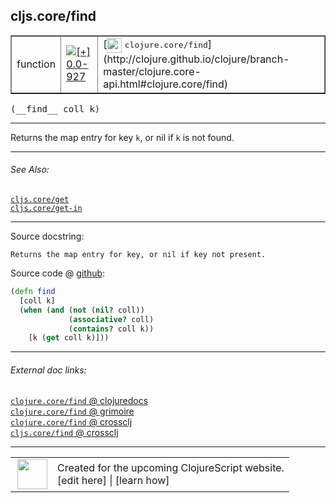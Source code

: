 ## cljs.core/find



 <table border="1">
<tr>
<td>function</td>
<td><a href="https://github.com/cljsinfo/cljs-api-docs/tree/0.0-927"><img valign="middle" alt="[+] 0.0-927" title="Added in 0.0-927" src="https://img.shields.io/badge/+-0.0--927-lightgrey.svg"></a> </td>
<td>
[<img height="24px" valign="middle" src="http://i.imgur.com/1GjPKvB.png"> <samp>clojure.core/find</samp>](http://clojure.github.io/clojure/branch-master/clojure.core-api.html#clojure.core/find)
</td>
</tr>
</table>


 <samp>
(__find__ coll k)<br>
</samp>

---

Returns the map entry for key `k`, or nil if `k` is not found.



---


###### See Also:

[`cljs.core/get`](../cljs.core/get.md)<br>
[`cljs.core/get-in`](../cljs.core/get-in.md)<br>

---


Source docstring:

```
Returns the map entry for key, or nil if key not present.
```


Source code @ [github](https://github.com/clojure/clojurescript/blob/r2760/src/cljs/cljs/core.cljs#L1629-L1635):

```clj
(defn find
  [coll k]
  (when (and (not (nil? coll))
             (associative? coll)
             (contains? coll k))
    [k (get coll k)]))
```

<!--
Repo - tag - source tree - lines:

 <pre>
clojurescript @ r2760
└── src
    └── cljs
        └── cljs
            └── <ins>[core.cljs:1629-1635](https://github.com/clojure/clojurescript/blob/r2760/src/cljs/cljs/core.cljs#L1629-L1635)</ins>
</pre>

-->

---



###### External doc links:

[`clojure.core/find` @ clojuredocs](http://clojuredocs.org/clojure.core/find)<br>
[`clojure.core/find` @ grimoire](http://conj.io/store/v1/org.clojure/clojure/1.7.0-beta3/clj/clojure.core/find/)<br>
[`clojure.core/find` @ crossclj](http://crossclj.info/fun/clojure.core/find.html)<br>
[`cljs.core/find` @ crossclj](http://crossclj.info/fun/cljs.core.cljs/find.html)<br>

---

 <table>
<tr><td>
<img valign="middle" align="right" width="48px" src="http://i.imgur.com/Hi20huC.png">
</td><td>
Created for the upcoming ClojureScript website.<br>
[edit here] | [learn how]
</td></tr></table>

[edit here]:https://github.com/cljsinfo/cljs-api-docs/blob/master/cljsdoc/cljs.core/find.cljsdoc
[learn how]:https://github.com/cljsinfo/cljs-api-docs/wiki/cljsdoc-files

<!--

This information was too distracting to show to readers, but I'll leave it
commented here since it is helpful to:

- pretty-print the data used to generate this document
- and show how to retrieve that data



The API data for this symbol:

```clj
{:description "Returns the map entry for key `k`, or nil if `k` is not found.",
 :ns "cljs.core",
 :name "find",
 :signature ["[coll k]"],
 :history [["+" "0.0-927"]],
 :type "function",
 :related ["cljs.core/get" "cljs.core/get-in"],
 :full-name-encode "cljs.core/find",
 :source {:code "(defn find\n  [coll k]\n  (when (and (not (nil? coll))\n             (associative? coll)\n             (contains? coll k))\n    [k (get coll k)]))",
          :title "Source code",
          :repo "clojurescript",
          :tag "r2760",
          :filename "src/cljs/cljs/core.cljs",
          :lines [1629 1635]},
 :full-name "cljs.core/find",
 :clj-symbol "clojure.core/find",
 :docstring "Returns the map entry for key, or nil if key not present."}

```

Retrieve the API data for this symbol:

```clj
;; from Clojure REPL
(require '[clojure.edn :as edn])
(-> (slurp "https://raw.githubusercontent.com/cljsinfo/cljs-api-docs/catalog/cljs-api.edn")
    (edn/read-string)
    (get-in [:symbols "cljs.core/find"]))
```

-->
